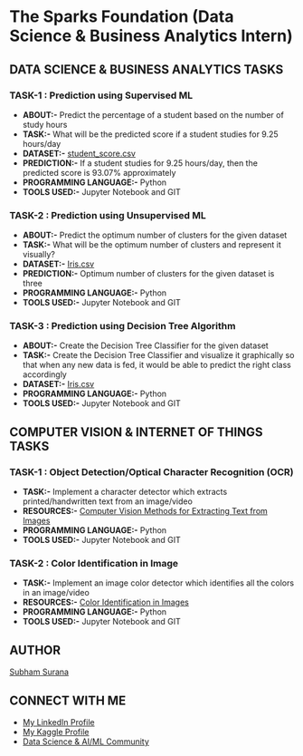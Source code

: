 # The Sparks Foundation (Data Science & Business Analytics Intern)

## DATA SCIENCE & BUSINESS ANALYTICS TASKS

### TASK-1 : Prediction using Supervised ML

- **ABOUT:-** Predict the percentage of a student based on the number of study hours
- **TASK:-** What will be the predicted score if a student studies for 9.25 hours/day
- **DATASET:-** [student_score.csv](https://raw.githubusercontent.com/AdiPersonalWorks/Random/master/student_scores%20-%20student_scores.csv)
- **PREDICTION:-** If a student studies for 9.25 hours/day, then the predicted score is 93.07% approximately
- **PROGRAMMING LANGUAGE:-** Python
- **TOOLS USED:-** Jupyter Notebook and GIT

### TASK-2 : Prediction using Unsupervised ML

- **ABOUT:-** Predict the optimum number of clusters for the given dataset
- **TASK:-** What will be the optimum number of clusters and represent it visually?
- **DATASET:-** [Iris.csv](https://drive.google.com/file/d/11Iq7YvbWZbt8VXjfm06brx66b10YiwK-/view)
- **PREDICTION:-** Optimum number of clusters for the given dataset is three
- **PROGRAMMING LANGUAGE:-** Python
- **TOOLS USED:-** Jupyter Notebook and GIT

### TASK-3 : Prediction using Decision Tree Algorithm

- **ABOUT:-** Create the Decision Tree Classifier for the given dataset
- **TASK:-** Create the Decision Tree Classifier and visualize it graphically so that when any new data is fed, it would be able to predict the right class accordingly
- **DATASET:-** [Iris.csv](https://drive.google.com/file/d/11Iq7YvbWZbt8VXjfm06brx66b10YiwK-/view)
- **PROGRAMMING LANGUAGE:-** Python
- **TOOLS USED:-** Jupyter Notebook and GIT

## COMPUTER VISION & INTERNET OF THINGS TASKS

### TASK-1 : Object Detection/Optical Character Recognition (OCR)

- **TASK:-** Implement a character detector which extracts printed/handwritten text from an image/video
- **RESOURCES:-** [Computer Vision Methods for Extracting Text from Images](https://medium.com/capital-one-tech/learning-to-read-computer-vision-methods-for-extracting-text-from-images-2ffcdae11594)
- **PROGRAMMING LANGUAGE:-** Python
- **TOOLS USED:-** Jupyter Notebook and GIT

### TASK-2 : Color Identification in Image

- **TASK:-** Implement an image color detector which identifies all the colors in an image/video
- **RESOURCES:-** [Color Identification in Images](https://towardsdatascience.com/color-identification-in-images-machine-learning-application-b26e770c4c71)
- **PROGRAMMING LANGUAGE:-** Python
- **TOOLS USED:-** Jupyter Notebook and GIT

## AUTHOR

[Subham Surana](https://github.com/Neklaustares-tPtwP)

## CONNECT WITH ME

- [My LinkedIn Profile](https://www.linkedin.com/in/subham-surana/)
- [My Kaggle Profile](https://www.kaggle.com/subhamjain)
- [Data Science & AI/ML Community](https://discord.gg/ceMXzhfaka)


